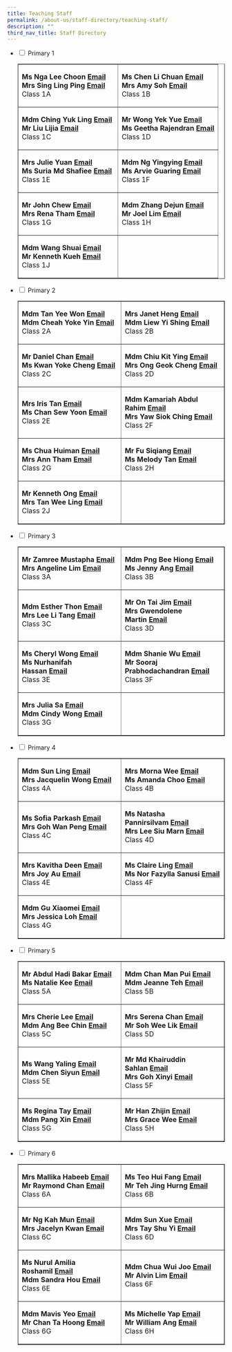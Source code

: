 ```yaml
---
title: Teaching Staff
permalink: /about-us/staff-directory/teaching-staff/
description: ""
third_nav_title: Staff Directory
---
```

<ul class="jekyllcodex_accordion">
<li><input id="accordion1" type="checkbox" /> <label for="accordion1">Primary 1</label>
<div>
<table style="border-collapse: collapse; width: 100%;" border="1">
<tbody>
<tr>
<td style="width: 50%;">
<p><strong>Ms Nga Lee Choon</strong><strong>&nbsp;</strong><strong><a href="mailto:nga_lee_choon@moe.edu.sg" target="">Email</a><br /></strong><strong>Mrs Sing Ling Ping</strong><strong>&nbsp;</strong><strong><a href="mailto:ling_ping@moe.edu.sg" target="">Email</a><br /></strong>Class 1A</p>
</td>
<td style="width: 50%;">
<p><strong>Ms Chen Li Chuan</strong><strong>&nbsp;</strong><strong><a href="mailto:chen_li_chuan@moe.edu.sg" target="">Email</a><br /></strong><strong>Mrs Amy Soh</strong><strong>&nbsp;</strong><strong><a href="mailto:tang_hung_may@moe.edu.sg" target="">Email</a><br /></strong>Class 1B</p>
</td>
</tr>
<tr>
<td style="width: 50%;">
<p><strong>Mdm Ching Yuk Ling</strong><strong>&nbsp;</strong><strong><a href="mailto:ching_yuk_ling@moe.edu.sg" target="">Email</a><br /></strong><strong>Mr Liu Lijia</strong><strong>&nbsp;</strong><strong><a href="mailto:liu_lijia@moe.edu.sg" target="">Email</a><br /></strong>Class 1C</p>
</td>
<td style="width: 50%;">
<p><strong>Mr Wong Yek Yue</strong><strong>&nbsp;</strong><strong><a href="mailto:wong_yek_yue@moe.edu.sg" target="">Email</a><br /></strong><strong>Ms Geetha Rajendran</strong><strong>&nbsp;</strong><strong><a href="mailto:geetha_rajendran@moe.edu.sg" target="">Email</a><br /></strong>Class 1D</p>
</td>
</tr>
<tr>
<td style="width: 50%;">
<p><strong>Mrs Julie Yuan</strong><strong>&nbsp;</strong><strong><a href="mailto:julie_phoebe_low@moe.edu.sg" target="">Email</a><br /></strong><strong>Ms Suria Md Shafiee</strong><strong>&nbsp;</strong><strong><a href="mailto:suria_mohamed_shafiee@moe.edu.sg" target="">Email</a><br /></strong>Class 1E</p>
</td>
<td style="width: 50%;">
<p><strong>Mdm Ng Yingying</strong><strong>&nbsp;</strong><strong><a href="mailto:ng_yingying@moe.edu.sg" target="">Email</a><br /></strong><strong>Ms Arvie Guaring</strong><strong>&nbsp;</strong><strong><a href="mailto:guaring_arvie_jean_balon@moe.edu.sg" target="">Email</a><br /></strong>Class 1F</p>
</td>
</tr>
<tr>
<td style="width: 50%;">
<p><strong>Mr John Chew</strong><strong>&nbsp;</strong><strong><a href="mailto:chew_yang_cheng_john@moe.edu.sg" target="">Email</a><br /></strong><strong>Mrs Rena Tham</strong><strong>&nbsp;</strong><strong><a href="mailto:ho_tze_kim_rena@moe.edu.sg" target="">Email</a><br /></strong>Class 1G</p>
</td>
<td style="width: 50%;">
<p><strong>Mdm Zhang Dejun</strong><strong>&nbsp;</strong><strong><a href="mailto:zhang_dejun@moe.edu.sg" target="">Email</a><br /></strong><strong>Mr Joel Lim</strong>&nbsp;<strong><a href="mailto:joel_lim_en-rui@moe.edu.sg" target="">Email</a><br /></strong>Class 1H</p>
</td>
</tr>
<tr>
<td style="width: 50%;">
<p><strong>Mdm Wang Shuai</strong><strong>&nbsp;</strong><strong><a href="mailto:wang_shuai@moe.edu.sg" target="">Email</a><br /></strong><strong>Mr Kenneth Kueh</strong><strong>&nbsp;</strong><strong><a href="mailto:kenneth_kueh@moe.edu.sg" target="">Email</a><br /></strong>Class 1J</p>
</td>
<td style="width: 50%;">&nbsp;</td>
</tr>
</tbody>
</table>
</div>
</li>
<li><input id="accordion2" type="checkbox" /> <label for="accordion2">Primary 2</label>
<div>
<table style="border-collapse: collapse; width: 100%;" border="1">
<tbody>
<tr>
<td style="width: 50%;">
<p><strong>Mdm Tan Yee Won</strong><strong>&nbsp;</strong><strong><a href="mailto:tan_yee_won@moe.edu.sg" target="">Email</a><br /></strong><strong>Mdm Cheah Yoke Yin</strong><strong>&nbsp;</strong><strong><a href="mailto:cheah_yoke_yin@moe.edu.sg" target="">Email</a><br /></strong>Class 2A</p>
</td>
<td style="width: 50%;">
<p><strong>Mrs Janet Heng</strong><strong>&nbsp;</strong><strong><a href="mailto:goh_chen_chen_janet@moe.edu.sg" target="">Email</a><br /></strong><strong>Mdm Liew Yi Shing</strong>&nbsp;<strong><a href="mailto:liew_yi_shing@moe.edu.sg" target="">Email</a><br /></strong>Class 2B</p>
</td>
</tr>
<tr>
<td style="width: 50%;">
<p><strong>Mr Daniel Chan</strong><strong>&nbsp;</strong><strong><a href="mailto:Chan_Weng_Kin_Daniel@moe.edu.sg" target="">Email</a><br /></strong><strong>Ms Kwan Yoke Cheng</strong><strong>&nbsp;</strong><strong><a href="mailto:kwan_yoke_cheng@moe.edu.sg" target="">Email</a><br /></strong>Class 2C</p>
</td>
<td style="width: 50%;">
<p><strong>Mdm Chiu Kit Ying</strong><strong>&nbsp;</strong><strong><a href="mailto:chiu_kit_ying@moe.edu.sg" target="">Email</a><br /></strong><strong>Mrs Ong Geok Cheng</strong><strong>&nbsp;</strong><strong><a href="mailto:tan_geok_cheng@moe.edu.sg" target="">Email</a><br /></strong>Class 2D</p>
</td>
</tr>
<tr>
<td style="width: 50%;">
<p><strong>Mrs Iris Tan</strong><strong>&nbsp;<a href="mailto:tay_wan_peng_iris@moe.edu.sg" target="">Email</a><br /></strong><strong>Ms Chan Sew Yoon</strong><strong>&nbsp;</strong><strong><a href="mailto:chan_sew_yoon@moe.edu.sg" target="">Email</a><br /></strong>Class 2E</p>
</td>
<td style="width: 50%;">
<p><strong>Mdm Kamariah Abdul Rahim</strong><strong>&nbsp;</strong><strong><a href="mailto:kamariah_abd_rahim@moe.edu.sg" target="">Email</a><br /></strong><strong>Mrs Yaw Siok Ching</strong><strong>&nbsp;</strong><strong><a href="mailto:tan_siok_ching@moe.edu.sg" target="">Email</a><br /></strong>Class&nbsp;2F</p>
</td>
</tr>
<tr>
<td style="width: 50%;">
<p><strong>Ms Chua Huiman</strong><strong>&nbsp;</strong><strong><a href="mailto:chua_huiman@moe.edu.sg" target="">Email</a><br /></strong><strong>Mrs Ann Tham</strong><strong>&nbsp;</strong><strong><a href="mailto:ann_tan_geok_lin@moe.edu.sg" target="">Email</a><br /></strong>Class 2G</p>
</td>
<td style="width: 50%;">
<p><strong>Mr Fu Siqiang</strong><strong>&nbsp;</strong><strong><a href="mailto:fu_siqiang@moe.edu.sg" target="">Email</a><br /></strong><strong>Ms Melody Tan</strong><strong>&nbsp;</strong><strong><a href="mailto:melody_tan_chiu_ling@moe.edu.sg" target="">Email</a><br /></strong>Class&nbsp;2H</p>
</td>
</tr>
<tr>
<td style="width: 50%;">
<p><strong>Mr Kenneth Ong</strong><strong>&nbsp;</strong><strong><a href="mailto:ong_kai_min_kenneth@moe.edu.sg" target="">Email</a><br /></strong><strong>Mrs Tan Wee Ling</strong><strong>&nbsp;</strong><strong><a href="mailto:tan_wee_ling@moe.edu.sg" target="">Email</a><br /></strong>Class&nbsp;2J</p>
</td>
<td style="width: 50%;">&nbsp;</td>
</tr>
</tbody>
</table>
</div>
</li>
<li><input id="accordion3" type="checkbox" /> <label for="accordion3">Primary 3</label>
<div>
<table style="border-collapse: collapse; width: 100%;" border="1">
<tbody>
<tr>
<td style="width: 50%;">
<p><strong>Mr Zamree Mustapha</strong><strong>&nbsp;</strong><strong><a href="mailto:zamree_mustapha@moe.edu.sg" target="">Email</a><br /></strong><strong>Mrs Angeline Lim</strong><strong>&nbsp;</strong><strong><a href="mailto:chow_lye_ngor@moe.edu.sg" target="">Email</a><br /></strong>Class 3A</p>
</td>
<td style="width: 50%;">
<p><strong>Mdm Png Bee Hiong</strong><strong>&nbsp;</strong><strong><a href="mailto:png_bee_hiong@moe.edu.sg" target="">Email</a><br /></strong><strong>Ms Jenny Ang</strong><strong>&nbsp;</strong><strong><a href="mailto:jenny_ang@moe.edu.sg" target="">Email</a><br /></strong>Class 3B</p>
</td>
</tr>
<tr>
<td style="width: 50%;">
<p><strong>Mdm Esther Thon</strong><strong>&nbsp;</strong><strong><a href="mailto:thon_sian_fei@moe.edu.sg" target="">Email</a><br /></strong><strong>Mrs Lee Li Tang</strong><strong>&nbsp;</strong><strong><a href="mailto:tang_li_tang@moe.edu.sg" target="">Email</a><br /></strong>Class 3C</p>
</td>
<td style="width: 50%;">
<p><strong>Mr On Tai Jim</strong><strong>&nbsp;</strong><strong><a href="mailto:on_tai_jim@moe.edu.sg" target="">Email</a><br /></strong><strong>Mrs Gwendolene Martin&nbsp;</strong><strong><a href="mailto:gwendolene_phua_noi_kheng@moe.edu.sg" target="">Email</a><br /></strong>Class 3D</p>
</td>
</tr>
<tr>
<td style="width: 50%;">
<p><strong>Ms Cheryl Wong</strong><strong>&nbsp;</strong><strong><a href="mailto:wong_cheng_yi_cheryl@moe.edu.sg" target="">Email</a><br /></strong><strong>Ms Nurhanifah Hassan</strong><strong>&nbsp;</strong><strong><a href="mailto:nurhanifah_hassan@moe.edu.sg" target="">Email</a><br /></strong>Class 3E</p>
</td>
<td style="width: 50%;">
<p><strong>Mdm Shanie Wu</strong><strong>&nbsp;</strong><strong><a href="mailto:wu_lin_ying@moe.edu.sg" target="">Email</a><br /></strong><strong>Mr Sooraj Prabhodachandran</strong><strong>&nbsp;</strong><strong><a href="mailto:sooraj_prabhodachandran@moe.edu.sg" target="">Email</a><br /></strong>Class&nbsp;3F</p>
</td>
</tr>
<tr>
<td style="width: 50%;">
<p><strong>Mrs Julia Sa</strong><strong>&nbsp;</strong><strong><a href="mailto:lim_mei_chia_julia@moe.edu.sg" target="">Email</a><br /></strong><strong>Mdm Cindy Wong</strong><strong>&nbsp;</strong><strong><a href="mailto:wong_wai_foon_cindy@moe.edu.sg" target="">Email</a><br /></strong>Class&nbsp;3G</p>
</td>
<td style="width: 50%;">&nbsp;</td>
</tr>
</tbody>
</table>
</div>
</li>
<li><input id="accordion4" type="checkbox" /> <label for="accordion4">Primary 4</label>
<div>
<table style="border-collapse: collapse; width: 100%;" border="1">
<tbody>
<tr>
<td style="width: 50%;">
<p><strong>Mdm Sun Ling</strong><strong>&nbsp;</strong><strong><a href="mailto:Sun_Ling@moe.edu.sg" target="">Email</a><br /></strong><strong>Mrs Jacquelin Wong</strong><strong>&nbsp;</strong><strong><a href="mailto:ong_su_hwee_jacquelin@moe.edu.sg" target="">Email</a><br /></strong>Class 4A</p>
</td>
<td style="width: 50%;">
<p><strong>Mrs Morna Wee</strong><strong>&nbsp;</strong><strong><a href="mailto:morna_tan_wang_lin@moe.edu.sg" target="">Email</a><br /></strong><strong>Ms Amanda Choo</strong><strong>&nbsp;</strong><strong><a href="mailto:amanda_choo_xuan_yi@moe.edu.sg" target="">Email</a><br /></strong>Class 4B</p>
</td>
</tr>
<tr>
<td style="width: 50%;">
<p><strong>Ms Sofia Parkash</strong><strong>&nbsp;</strong><strong><a href="mailto:sofia_gita_parkash@moe.edu.sg" target="">Email</a><br /></strong><strong>Mrs Goh Wan Peng</strong><strong>&nbsp;</strong><strong><a href="mailto:ng_wan_peng@moe.edu.sg" target="">Email</a><br /></strong>Class 4C</p>
</td>
<td style="width: 50%;">
<p><strong>Ms Natasha Pannirsilvam</strong><strong>&nbsp;</strong><strong><a href="mailto:natasha_shamine_pannirsilvam@moe.edu.sg" target="">Email</a><br /></strong><strong>Mrs Lee Siu Marn</strong><strong>&nbsp;</strong><strong><a href="mailto:leong_siu_marn@moe.edu.sg" target="">Email</a><br /></strong>Class 4D</p>
</td>
</tr>
<tr>
<td style="width: 50%;">
<p><strong>Mrs Kavitha Deen</strong><strong>&nbsp;<a href="mailto:kavitha_selvam@moe.edu.sg" target="">Email</a><br /></strong><strong>Mrs Joy Au</strong><strong>&nbsp;</strong><strong><a href="mailto:tham_kar_yee@moe.edu.sg" target="">Email</a><br /></strong>Class 4E</p>
</td>
<td style="width: 50%;">
<p><strong>Ms Claire Ling</strong><strong>&nbsp;</strong><strong><a href="mailto:claire_ling_peck_yan@moe.edu.sg" target="">Email</a><br /></strong><strong>Ms Nor Fazylla Sanusi</strong><strong>&nbsp;</strong><strong><a href="mailto:nor_fazylla_mohamed_sanusi@moe.edu.sg" target="">Email</a><br /></strong>Class&nbsp;4F</p>
</td>
</tr>
<tr>
<td style="width: 50%;">
<p><strong>Mdm Gu Xiaomei</strong><strong>&nbsp;</strong><strong><a href="mailto:gu_xiaomei@moe.edu.sg" target="">Email</a><br /></strong><strong>Mrs Jessica Loh</strong><strong>&nbsp;</strong><strong><a href="mailto:teo_yiying_jessica@moe.edu.sg" target="">Email</a><br /></strong>Class&nbsp;4G</p>
</td>
<td style="width: 50%;">&nbsp;</td>
</tr>
</tbody>
</table>
</div>
</li>
<li><input id="accordion5" type="checkbox" /> <label for="accordion5">Primary 5</label>
<div>
<table style="border-collapse: collapse; width: 100%;" border="1">
<tbody>
<tr>
<td style="width: 50%;">
<p><strong>Mr Abdul Hadi Bakar</strong><strong>&nbsp;</strong><strong><a href="mailto:abdul_hadi_bakar@moe.edu.sg" target="">Email</a><br /></strong><strong>Ms Natalie Kee </strong><strong><a href="mailto:natalie_kee_hui_yi@moe.edu.sg" target="">Email</a><br /></strong>Class 5A</p>
</td>
<td style="width: 50%;">
<p><strong>Mdm Chan Man Pui</strong><strong>&nbsp;<a href="mailto:chan_man_pui@moe.edu.sg" target="">Email</a><br /></strong><strong>Mdm Jeanne Teh</strong><strong>&nbsp;</strong><strong><a href="mailto:teh_hsiao_chuin@moe.edu.sg" target="">Email</a><br /></strong>Class 5B</p>
</td>
</tr>
<tr>
<td style="width: 50%;">
<p><strong>Mrs Cherie Lee</strong><strong>&nbsp;</strong><strong><a href="mailto:cheong_cherie@moe.edu.sg" target="">Email</a><br /></strong><strong>Mdm Ang Bee Chin</strong><strong>&nbsp;</strong><strong><a href="mailto:ang_bee_chin@moe.edu.sg" target="">Email</a><br /></strong>Class 5C</p>
</td>
<td style="width: 50%;">
<p><strong>Mrs Serena Chan</strong><strong>&nbsp;</strong><strong><a href="mailto:chew_mei_jun_serena@moe.edu.sg" target="">Email</a><br /></strong><strong>Mr Soh Wee Lik</strong><strong>&nbsp;</strong><strong><a href="mailto:soh_wee_lik_derrick@moe.edu.sg" target="">Email</a><br /></strong>Class 5D</p>
</td>
</tr>
<tr>
<td style="width: 50%;">
<p><strong>Ms Wang Yaling</strong><strong>&nbsp;</strong><strong><a href="mailto:wang_yaling@moe.edu.sg" target="">Email</a><br /></strong><strong>Mdm Chen Siyun</strong><strong>&nbsp;</strong><strong><a href="mailto:chen_siyun@moe.edu.sg" target="">Email</a><br /></strong>Class 5E</p>
</td>
<td style="width: 50%;">
<p><strong>Mr Md Khairuddin Sahlan</strong><strong>&nbsp;<a href="mailto:muhammad_khairuddin@moe.edu.sg" target="">Email</a><br /></strong><strong>Mrs Goh Xinyi</strong><strong>&nbsp;<a href="mailto:soh_xinyi@moe.edu.sg" target="">Email</a><br /></strong>Class&nbsp;5F</p>
</td>
</tr>
<tr>
<td style="width: 50%;">
<p><strong>Ms Regina Tay</strong><strong>&nbsp;</strong><strong><a href="mailto:tay_chin-na_regina@moe.edu.sg" target="">Email</a><br /></strong><strong>Mdm Pang Xin</strong><strong>&nbsp;</strong><strong><a href="mailto:pang_xin@moe.edu.sg" target="">Email</a><br /></strong>Class&nbsp;5G</p>
</td>
<td style="width: 50%;">
<p><strong>Mr Han Zhijin</strong><strong>&nbsp;</strong><strong><a href="mailto:han_zhijin@moe.edu.sg" target="">Email</a><br /></strong><strong>Mrs Grace Wee</strong><strong>&nbsp;</strong><strong><a href="mailto:tay_pei_lyn_grace@moe.edu.sg" target="">Email</a><br /></strong>Class&nbsp;5H</p>
</td>
</tr>
</tbody>
</table>
</div>
</li>
<li><input id="accordion6" type="checkbox" /> <label for="accordion6">Primary 6</label>
<div>
<table style="border-collapse: collapse; width: 100%;" border="1">
<tbody>
<tr>
<td style="width: 50%;">
<p><strong>Mrs Mallika Habeeb</strong><strong>&nbsp;</strong><strong><a href="mailto:mallika_begum@moe.edu.sg" target="">Email</a><br /></strong><strong>Mr Raymond Chan</strong><strong>&nbsp;</strong><strong><a href="mailto:chan_kangshun_raymond@moe.edu.sg" target="">Email</a><br /></strong>Class 6A</p>
</td>
<td style="width: 50%;">
<p><strong>Ms Teo Hui Fang</strong><strong>&nbsp;</strong><strong><a href="mailto:teo_hui_fang@moe.edu.sg" target="">Email</a><br /></strong><strong>Mr Teh Jing Hurng</strong><strong>&nbsp;</strong><strong><a href="mailto:teh_jing_hurng@moe.edu.sg" target="">Email</a><br /></strong>Class 6B</p>
</td>
</tr>
<tr>
<td style="width: 50%;">
<p><strong>Mr Ng Kah Mun</strong><strong>&nbsp;</strong><strong><a href="mailto:ng_kah_mun@moe.edu.sg" target="">Email</a><br /></strong><strong>Mrs Jacelyn Kwan</strong><strong>&nbsp;</strong><strong><a href="mailto:chia_pin_jhin@moe.edu.sg" target="">Email</a><br /></strong>Class 6C</p>
</td>
<td style="width: 50%;">
<p><strong>Mdm Sun Xue</strong><strong>&nbsp;</strong><strong><a href="mailto:sun_xue@moe.edu.sg" target="">Email</a><br /></strong><strong>Mrs Tay Shu Yi</strong><strong>&nbsp;</strong><strong><a href="mailto:wee_shu_yi@moe.edu.sg" target="">Email</a><br /></strong>Class 6D</p>
</td>
</tr>
<tr>
<td style="width: 50%;">
<p><strong>Ms Nurul Amilia Roshamil</strong><strong>&nbsp;</strong><strong><a href="mailto:nurul_amilia_roshamil@moe.edu.sg" target="">Email</a><br /></strong><strong>Mdm Sandra Hou</strong><strong>&nbsp;</strong><strong><a href="mailto:hou_may_wah_sandra@moe.edu.sg" target="">Email</a><br /></strong>Class 6E</p>
</td>
<td style="width: 50%;">
<p><strong>Mdm Chua Wui Joo</strong><strong>&nbsp;</strong><strong><a href="mailto:chua_wui_joo@moe.edu.sg" target="">Email</a><br /></strong><strong>Mr Alvin Lim</strong><strong>&nbsp;</strong><strong><a href="mailto:alvin_lim_hsu_jin@moe.edu.sg" target="">Email</a><br /></strong>Class&nbsp;6F</p>
</td>
</tr>
<tr>
<td style="width: 50%;">
<p><strong>Mdm Mavis Yeo</strong><strong>&nbsp;</strong><strong><a href="mailto:yeo_bee_koon_mavis@moe.edu.sg" target="">Email</a><br /></strong><strong>Mr Chan Ta Hoong</strong><strong>&nbsp;</strong><strong><a href="mailto:chan_ta_hoong@moe.edu.sg" target="">Email</a><br /></strong>Class&nbsp;6G</p>
</td>
<td style="width: 50%;">
<p><strong>Ms Michelle Yap</strong><strong>&nbsp;</strong><strong><a href="mailto:yap_hui_ching_michelle@moe.edu.sg" target="">Email</a><br /></strong><strong>Mr William Ang</strong><strong>&nbsp;</strong><strong><a href="mailto:ang_kia_wei_william@moe.edu.sg" target="">Email</a><br /></strong>Class&nbsp;6H</p>
</td>
</tr>
</tbody>
</table>
</div>
</li>
</ul>